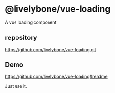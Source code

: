 # @livelybone/vue-loading
A vue loading component

## repository
https://github.com/livelybone/vue-loading.git

## Demo
https://github.com/livelybone/vue-loading#readme

Just use it.